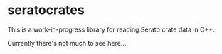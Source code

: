 # seratocrates
This is a work-in-progress library for reading Serato crate data in C++.

Currently there's not much to see here...
